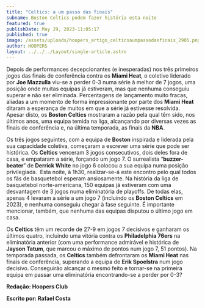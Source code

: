 ```yaml
---
title: "Celtics: a um passo das finais"
subname: Boston Celtics podem fazer história esta noite
featured: true
publishDate: May 29, 2023-11:05:17
published: true
image: /assets/uploads/hoopers_artigo_celticsaumpassodasfinais_2905.png
author: HOOPERS
layout: ../../../Layout/single-article.astro
---
```

Depois de performances decepcionantes (e inesperadas) nos três primeiros jogos das finais de conferência contra os **Miami Heat**, o coletivo liderado por **Joe Mazzulla** viu-se a perder 0-3 numa série à melhor de 7 jogos, uma posição onde muitas equipas já estiveram, mas que nenhuma conseguiu superar e não ser eliminada. Percentagens de lançamento muito fracas, aliadas a um momento de forma impressionante por parte dos **Miami Heat** ditaram a esperança de muitos em que a série já estivesse resolvida. Apesar disto, os **Boston Celtics** mostraram a razão pela qual têm sido, nos últimos anos, uma equipa temida na liga, alcançando por diversas vezes as finais de conferência e, na última temporada, as finais da **NBA**.

Os três jogos seguintes, com a equipa de **Boston** inspirada e liderada pela sua capacidade coletiva, começaram a escrever uma série que pode ser histórica. Os **Celtics** venceram 3 jogos consecutivos, dois deles fora de casa, e empataram a série, forçando um jogo 7. O surrealista “**buzzer-beater**” de **Derrick White** no jogo 6 colocou a sua equipa numa posição privilegiada.  Esta noite, à 1h30, realizar-se-á este encontro pelo qual todos os fãs de basquetebol esperam ansiosamente. Na história da liga de basquetebol norte-americana, 150 equipas já estiveram com uma desvantagem de 3 jogos numa eliminatória de playoffs. De todas elas, apenas 4 levaram a série a um jogo 7 (incluindo os **Boston Celtics** em 2023), e nenhuma conseguiu chegar à fase seguinte. É importante mencionar, também, que nenhuma das equipas disputou o último jogo em casa.

Os **Celtics** têm um recorde de 27-9 em jogos 7 decisivos e ganharam os últimos quatro, incluindo uma vitória contra os **Philadelphia 76ers** na eliminatória anterior (com uma performance admirável e histórica de **Jayson Tatum**, que marcou o máximo de pontos num jogo 7, 51 pontos). Na temporada passada, os **Celtics** também defrontaram os **Miami Heat** nas finais de conferência, superando a equipa de **Erik Spoelstra** num jogo decisivo. Conseguirão alcançar o mesmo feito e tornar-se na primeira equipa em passar uma eliminatória encontrando-se a perder por 0-3?

**Redação: Hoopers Club**

**Escrito por: Rafael Costa**